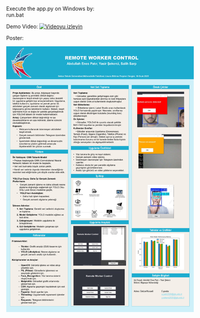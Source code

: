 Execute the app.py on Windows by:<br>
run.bat<br>

Demo Video:
[![Videoyu izleyin](https://img.youtube.com/vi/O9Q77JRDaxQ/0.jpg)](https://www.youtube.com/watch?v=O9Q77JRDaxQ)


Poster:

![screenshot](poster.jpg)

